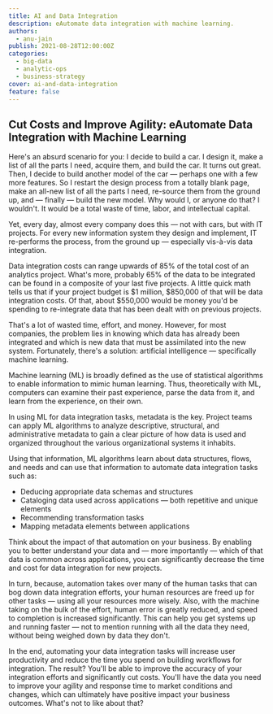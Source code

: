 ```yaml
---  
title: AI and Data Integration
description: eAutomate data integration with machine learning.
authors:
  - anu-jain
publish: 2021-08-28T12:00:00Z
categories:
  - big-data
  - analytic-ops
  - business-strategy
cover: ai-and-data-integration
feature: false
--- 
```


## Cut Costs and Improve Agility: eAutomate Data Integration with Machine Learning

Here's an absurd scenario for you: I decide to build a car. I design it,
make a list of all the parts I need, acquire them, and build the car. It
turns out great. Then, I decide to build another model of the
car — perhaps one with a few more features. So I restart the design
process from a totally blank page, make an all-new list of all the parts
I need, re-source them from the ground up, and — finally — build the new
model. Why would I, or anyone do that? I wouldn't. It would be a total
waste of time, labor, and intellectual capital.

Yet, every day, almost every company does this — not with cars, but with
IT projects. For every new information system they design and implement,
IT re-performs the process, from the ground up — especially vis-à-vis
data integration.

Data integration costs can range upwards of 85% of the total cost of an
analytics project. What's more, probably 65% of the data to be
integrated can be found in a composite of your last five projects. A
little quick math tells us that if your project budget is \$1 million,
\$850,000 of that will be data integration costs. Of that, about
\$550,000 would be money you'd be spending to re-integrate data that has
been dealt with on previous projects.

That's a lot of wasted time, effort, and money. However, for most
companies, the problem lies in knowing which data has already been
integrated and which is new data that must be assimilated into the new
system. Fortunately, there's a solution: artificial
intelligence — specifically machine learning.

Machine learning (ML) is broadly defined as the use of statistical
algorithms to enable information to mimic human learning. Thus,
theoretically with ML, computers can examine their past experience,
parse the data from it, and learn from the experience, on their own.

In using ML for data integration tasks, metadata is the key. Project
teams can apply ML algorithms to analyze descriptive, structural, and
administrative metadata to gain a clear picture of how data is used and
organized throughout the various organizational systems it inhabits.

Using that information, ML algorithms learn about data structures,
flows, and needs and can use that information to automate data
integration tasks such as:

- Deducing appropriate data schemas and structures
- Cataloging data used across applications — both repetitive and
    unique elements
- Recommending transformation tasks
- Mapping metadata elements between applications

Think about the impact of that automation on your business. By enabling
you to better understand your data and — more importantly — which of
that data is common across applications, you can significantly decrease
the time and cost for data integration for new projects.

In turn, because, automation takes over many of the human tasks that can
bog down data integration efforts, your human resources are freed up for
other tasks — using all your resources more wisely. Also, with the
machine taking on the bulk of the effort, human error is greatly
reduced, and speed to completion is increased significantly. This can
help you get systems up and running faster — not to mention running with
all the data they need, without being weighed down by data they don't.

In the end, automating your data integration tasks will increase user
productivity and reduce the time you spend on building workflows for
integration. The result? You'll be able to improve the accuracy of your
integration efforts and significantly cut costs. You'll have the data
you need to improve your agility and response time to market conditions
and changes, which can ultimately have positive impact your business
outcomes. What's not to like about that?
